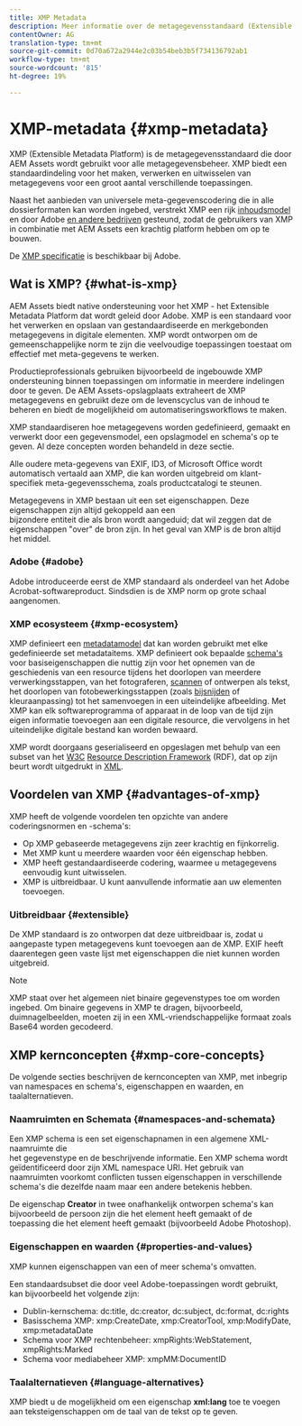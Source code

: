 ```yaml
---
title: XMP Metadata
description: Meer informatie over de metagegevensstandaard (Extensible Metadata Platform) van de XMP die AEM Assets gebruikt voor het beheer van metagegevens. XMP biedt een standaardindeling voor het maken, verwerken en uitwisselen van metagegevens voor een groot aantal verschillende toepassingen.
contentOwner: AG
translation-type: tm+mt
source-git-commit: 0d70a672a2944e2c03b54beb3b5f734136792ab1
workflow-type: tm+mt
source-wordcount: '815'
ht-degree: 19%

---
```



# XMP-metadata {#xmp-metadata}

XMP (Extensible Metadata Platform) is de metagegevensstandaard die door AEM Assets wordt gebruikt voor alle metagegevensbeheer. XMP biedt een standaardindeling voor het maken, verwerken en uitwisselen van metagegevens voor een groot aantal verschillende toepassingen.

Naast het aanbieden van universele meta-gegevenscodering die in alle dossierformaten kan worden ingebed, verstrekt XMP een rijk [inhoudsmodel](xmp.md#xmp-core-concepts) en door Adobe [en andere bedrijven](xmp.md#advantages-of-xmp) gesteund, zodat de gebruikers van XMP in combinatie met AEM Assets een krachtig platform hebben om op te bouwen.

De [XMP specificatie](https://www.adobe.com/devnet/xmp.html) is beschikbaar bij Adobe.

## Wat is XMP? {#what-is-xmp}

AEM Assets biedt native ondersteuning voor het XMP - het Extensible Metadata Platform dat wordt geleid door Adobe. XMP is een standaard voor het verwerken en opslaan van gestandaardiseerde en merkgebonden metagegevens in digitale elementen. XMP wordt ontworpen om de gemeenschappelijke norm te zijn die veelvoudige toepassingen toestaat om effectief met meta-gegevens te werken.

Productieprofessionals gebruiken bijvoorbeeld de ingebouwde XMP ondersteuning binnen toepassingen om informatie in meerdere indelingen door te geven. De AEM Assets-opslagplaats extraheert de XMP metagegevens en gebruikt deze om de levenscyclus van de inhoud te beheren en biedt de mogelijkheid om automatiseringsworkflows te maken.

XMP standaardiseren hoe metagegevens worden gedefinieerd, gemaakt en verwerkt door een gegevensmodel, een opslagmodel en schema&#39;s op te geven. Al deze concepten worden behandeld in deze sectie.

Alle oudere meta-gegevens van EXIF, ID3, of Microsoft Office wordt automatisch vertaald aan XMP, die kan worden uitgebreid om klant-specifiek meta-gegevensschema, zoals productcatalogi te steunen.

Metagegevens in XMP bestaan uit een set eigenschappen. Deze eigenschappen zijn altijd gekoppeld aan een\
bijzondere entiteit die als bron wordt aangeduid; dat wil zeggen dat de eigenschappen &quot;over&quot; de bron zijn. In het geval van XMP is de bron altijd het middel.

### Adobe {#adobe}

Adobe introduceerde eerst de XMP standaard als onderdeel van het Adobe Acrobat-softwareproduct. Sindsdien is de XMP norm op grote schaal aangenomen.

### XMP ecosysteem {#xmp-ecosystem}

XMP definieert een [metadatamodel](https://nl.wikipedia.org/wiki/Metadata) dat kan worden gebruikt met elke gedefinieerde set metadataitems. XMP definieert ook bepaalde [schema&#39;s](https://nl.wikipedia.org/wiki/XML_schema) voor basiseigenschappen die nuttig zijn voor het opnemen van de geschiedenis van een resource tijdens het doorlopen van meerdere verwerkingsstappen, van het fotograferen, [scannen](https://en.wikipedia.org/wiki/Image_scanner) of ontwerpen als tekst, het doorlopen van fotobewerkingsstappen (zoals [bijsnijden](https://en.wikipedia.org/wiki/Cropping_%28image%29) of kleuraanpassing) tot het samenvoegen in een uiteindelijke afbeelding. Met XMP kan elk softwareprogramma of apparaat in de loop van de tijd zijn eigen informatie toevoegen aan een digitale resource, die vervolgens in het uiteindelijke digitale bestand kan worden bewaard.

XMP wordt doorgaans geserialiseerd en opgeslagen met behulp van een subset van het [W3C](https://nl.wikipedia.org/wiki/World_Wide_Web_Consortium) [Resource Description Framework](https://nl.wikipedia.org/wiki/Resource_Description_Framework) (RDF), dat op zijn beurt wordt uitgedrukt in [XML](https://nl.wikipedia.org/wiki/XML).

## Voordelen van XMP {#advantages-of-xmp}

XMP heeft de volgende voordelen ten opzichte van andere coderingsnormen en -schema&#39;s:

* Op XMP gebaseerde metagegevens zijn zeer krachtig en fijnkorrelig.
* Met XMP kunt u meerdere waarden voor één eigenschap hebben.
* XMP heeft gestandaardiseerde codering, waarmee u metagegevens eenvoudig kunt uitwisselen.
* XMP is uitbreidbaar. U kunt aanvullende informatie aan uw elementen toevoegen.

### Uitbreidbaar {#extensible}

De XMP standaard is zo ontworpen dat deze uitbreidbaar is, zodat u aangepaste typen metagegevens kunt toevoegen aan de XMP. EXIF heeft daarentegen geen vaste lijst met eigenschappen die niet kunnen worden uitgebreid.

>[!NOTE]
>
>XMP staat over het algemeen niet binaire gegevenstypes toe om worden ingebed. Om binaire gegevens in XMP te dragen, bijvoorbeeld, duimnagelbeelden, moeten zij in een XML-vriendschappelijke formaat zoals Base64 worden gecodeerd.

## XMP kernconcepten {#xmp-core-concepts}

De volgende secties beschrijven de kernconcepten van XMP, met inbegrip van namespaces en schema&#39;s, eigenschappen en waarden, en taalalternatieven.

### Naamruimten en Schemata {#namespaces-and-schemata}

Een XMP schema is een set eigenschapnamen in een algemene XML-naamruimte die\
het gegevenstype en de beschrijvende informatie. Een XMP schema wordt geïdentificeerd door zijn XML namespace URI. Het gebruik van naamruimten voorkomt conflicten tussen eigenschappen in verschillende schema&#39;s die dezelfde naam maar een andere betekenis hebben.

De eigenschap **Creator** in twee onafhankelijk ontworpen schema&#39;s kan bijvoorbeeld de persoon zijn die het element heeft gemaakt of de toepassing die het element heeft gemaakt (bijvoorbeeld Adobe Photoshop).

### Eigenschappen en waarden {#properties-and-values}

XMP kunnen eigenschappen van een of meer schema&#39;s omvatten.

Een standaardsubset die door veel Adobe-toepassingen wordt gebruikt, kan bijvoorbeeld het volgende zijn:

* Dublin-kernschema: dc:title, dc:creator, dc:subject, dc:format, dc:rights
* Basisschema XMP: xmp:CreateDate, xmp:CreatorTool, xmp:ModifyDate, xmp:metadataDate
* Schema voor XMP rechtenbeheer: xmpRights:WebStatement, xmpRights:Marked
* Schema voor mediabeheer XMP: xmpMM:DocumentID

### Taalalternatieven {#language-alternatives}

XMP biedt u de mogelijkheid om een eigenschap **xml:lang** toe te voegen aan teksteigenschappen om de taal van de tekst op te geven.
